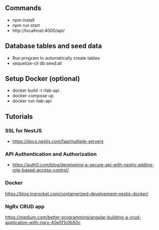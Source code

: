 ## Commands
* npm install
* npm run start
* http://localhost:4000/api/

## Database tables and seed data
* Run program to automatically create tables
* sequelize-cli db:seed:all

## Setup Docker (optional)
* docker build -t rlab-api .
* docker-compose up
* docker run rlab-api

## Tutorials
### SSL for NestJS
* https://docs.nestjs.com/faq/multiple-servers

### API Authentication and Authorization
* https://auth0.com/blog/developing-a-secure-api-with-nestjs-adding-role-based-access-control/

### Docker
https://blog.logrocket.com/containerized-development-nestjs-docker/

### NgRx CRUD app
https://medium.com/better-programming/angular-building-a-crud-application-with-ngrx-40e5f1c0b50c

